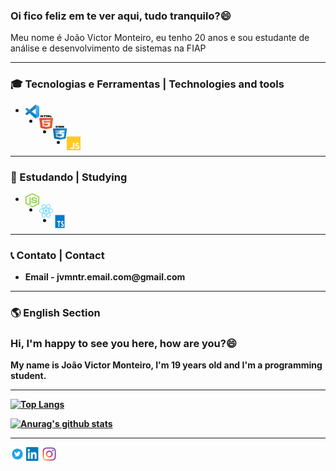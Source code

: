 <h3>
  <strong>Oi fico feliz em te ver aqui, tudo tranquilo?</strong>😄
</h3>  

<p>Meu nome é João Victor Monteiro, eu tenho 20 anos e sou estudante de análise e desenvolvimento de sistemas na FIAP </p>

---

<h3>
  🎓 Tecnologias e Ferramentas | Technologies and tools
</h3>

<ul>
  <li><img height="22" width="22" src="imgs/vsc.png" alt="Visual Studio Code Icon" align="left"/></li>
  <li><img height="22" width="22" src="imgs/html.png" alt="HTML Icon" align="left"/></li>
  <li><img height="22" width="22" src="imgs/css.png" alt="CSS Icon" align="left"/></li>
  <li><img height="22" width="22" src="imgs/js.png" alt="Javascript Icon" align="left"/></li>
</ul>
  
--- 


<h3>
  📖 Estudando | Studying
</h3>

<ul>
  <li><img height="22" width="22" src="imgs/node.png" alt='Node.JS Icon' align="left"/></li>
  <li><img height="22" width="22" src="imgs/reactn.png" alt='React Icon' align="left"/></li>
  <li><img height="22" width="22" src="imgs/ts.png" alt='TypeScript Icon' align="left"/></li>
</ul>


---

<h3>
 📞 Contato | Contact
</h3>
<ul>
  <li><strong>Email -<strong> jvmntr.email.com@gmail.com</li>
</ul>

---

<h3>
 🌎 English Section
</h3>

<h3>
  <strong>Hi, I'm happy to see you here, how are you?</strong>😄
</h3>  

<p>My name is João Victor Monteiro, I'm 19 years old and I'm a programming student. </p>

---

[![Top Langs](https://github-readme-stats.vercel.app/api/top-langs/?username=Jvmntr&layout=compact)](https://github.com/anuraghazra/github-readme-stats)


[![Anurag's github stats](https://github-readme-stats.vercel.app/api?username=jvmntr)](https://github.com/anuraghazra/github-readme-stats)

---

<p align="left">
<a href="https://twitter.com/Jvmntr_" target="blank"><img align="center" src="imgs/tt.png" alt="Twitter Icon" height="22" width="22" /></a>
<a href="https://linkedin.com/in/jvmntr" target="blank"><img align="center" src="imgs/linkedin.png" alt="Linkedin Icon" height="22" width="22" /></a>
<a href="https://instagram.com/jvmntr_" target="blank"><img align="center" src="imgs/insta.png" alt="Insta icon" height="22" width="22" /></a>
</p>


<!--
**Jvmntr/Jvmntr** is a ✨ _special_ ✨ repository because its `README.md` (this file) appears on your GitHub profile.

Here are some ideas to get you started:

- 🔭 I’m currently working on ...
- 🌱 I’m currently learning ...
- 👯 I’m looking to collaborate on ...
- 🤔 I’m looking for help with ...
- 💬 Ask me about ...
- 📫 How to reach me: ...
- 😄 Pronouns: ...
- ⚡ Fun fact: ...
-->

